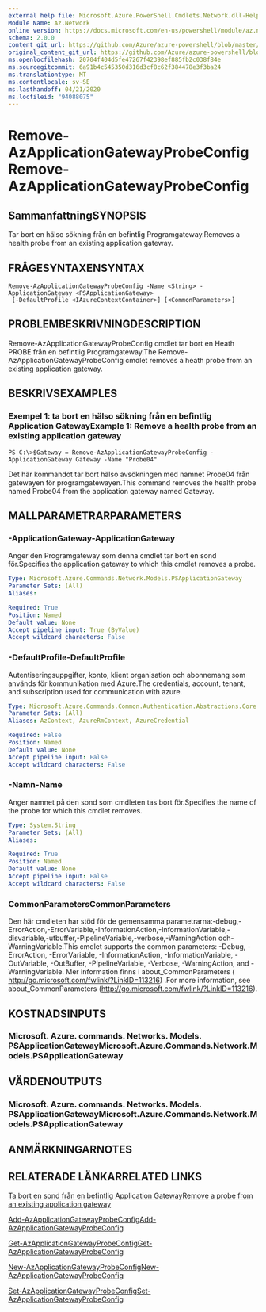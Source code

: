 ```yaml
---
external help file: Microsoft.Azure.PowerShell.Cmdlets.Network.dll-Help.xml
Module Name: Az.Network
online version: https://docs.microsoft.com/en-us/powershell/module/az.network/remove-azapplicationgatewayprobeconfig
schema: 2.0.0
content_git_url: https://github.com/Azure/azure-powershell/blob/master/src/Network/Network/help/Remove-AzApplicationGatewayProbeConfig.md
original_content_git_url: https://github.com/Azure/azure-powershell/blob/master/src/Network/Network/help/Remove-AzApplicationGatewayProbeConfig.md
ms.openlocfilehash: 20704f404d5fe47267f42398ef885fb2c038f84e
ms.sourcegitcommit: 6a91b4c545350d316d3cf8c62f384478e3f3ba24
ms.translationtype: MT
ms.contentlocale: sv-SE
ms.lasthandoff: 04/21/2020
ms.locfileid: "94088075"
---
```

# <span data-ttu-id="17ce3-101">Remove-AzApplicationGatewayProbeConfig</span><span class="sxs-lookup"><span data-stu-id="17ce3-101">Remove-AzApplicationGatewayProbeConfig</span></span>

## <span data-ttu-id="17ce3-102">Sammanfattning</span><span class="sxs-lookup"><span data-stu-id="17ce3-102">SYNOPSIS</span></span>
<span data-ttu-id="17ce3-103">Tar bort en hälso sökning från en befintlig Programgateway.</span><span class="sxs-lookup"><span data-stu-id="17ce3-103">Removes a health probe from an existing application gateway.</span></span>

## <span data-ttu-id="17ce3-104">FRÅGESYNTAXEN</span><span class="sxs-lookup"><span data-stu-id="17ce3-104">SYNTAX</span></span>

```
Remove-AzApplicationGatewayProbeConfig -Name <String> -ApplicationGateway <PSApplicationGateway>
 [-DefaultProfile <IAzureContextContainer>] [<CommonParameters>]
```

## <span data-ttu-id="17ce3-105">PROBLEMBESKRIVNING</span><span class="sxs-lookup"><span data-stu-id="17ce3-105">DESCRIPTION</span></span>
<span data-ttu-id="17ce3-106">Remove-AzApplicationGatewayProbeConfig cmdlet tar bort en Heath PROBE från en befintlig Programgateway.</span><span class="sxs-lookup"><span data-stu-id="17ce3-106">The Remove-AzApplicationGatewayProbeConfig cmdlet removes a heath probe from an existing application gateway.</span></span>

## <span data-ttu-id="17ce3-107">BESKRIVS</span><span class="sxs-lookup"><span data-stu-id="17ce3-107">EXAMPLES</span></span>

### <span data-ttu-id="17ce3-108">Exempel 1: ta bort en hälso sökning från en befintlig Application Gateway</span><span class="sxs-lookup"><span data-stu-id="17ce3-108">Example 1: Remove a health probe from an existing application gateway</span></span>
```
PS C:\>$Gateway = Remove-AzApplicationGatewayProbeConfig -ApplicationGateway Gateway -Name "Probe04"
```

<span data-ttu-id="17ce3-109">Det här kommandot tar bort hälso avsökningen med namnet Probe04 från gatewayen för programgatewayen.</span><span class="sxs-lookup"><span data-stu-id="17ce3-109">This command removes the health probe named Probe04 from the application gateway named Gateway.</span></span>

## <span data-ttu-id="17ce3-110">MALLPARAMETRAR</span><span class="sxs-lookup"><span data-stu-id="17ce3-110">PARAMETERS</span></span>

### <span data-ttu-id="17ce3-111">-ApplicationGateway</span><span class="sxs-lookup"><span data-stu-id="17ce3-111">-ApplicationGateway</span></span>
<span data-ttu-id="17ce3-112">Anger den Programgateway som denna cmdlet tar bort en sond för.</span><span class="sxs-lookup"><span data-stu-id="17ce3-112">Specifies the application gateway to which this cmdlet removes a probe.</span></span>

```yaml
Type: Microsoft.Azure.Commands.Network.Models.PSApplicationGateway
Parameter Sets: (All)
Aliases:

Required: True
Position: Named
Default value: None
Accept pipeline input: True (ByValue)
Accept wildcard characters: False
```

### <span data-ttu-id="17ce3-113">-DefaultProfile</span><span class="sxs-lookup"><span data-stu-id="17ce3-113">-DefaultProfile</span></span>
<span data-ttu-id="17ce3-114">Autentiseringsuppgifter, konto, klient organisation och abonnemang som används för kommunikation med Azure.</span><span class="sxs-lookup"><span data-stu-id="17ce3-114">The credentials, account, tenant, and subscription used for communication with azure.</span></span>

```yaml
Type: Microsoft.Azure.Commands.Common.Authentication.Abstractions.Core.IAzureContextContainer
Parameter Sets: (All)
Aliases: AzContext, AzureRmContext, AzureCredential

Required: False
Position: Named
Default value: None
Accept pipeline input: False
Accept wildcard characters: False
```

### <span data-ttu-id="17ce3-115">-Namn</span><span class="sxs-lookup"><span data-stu-id="17ce3-115">-Name</span></span>
<span data-ttu-id="17ce3-116">Anger namnet på den sond som cmdleten tas bort för.</span><span class="sxs-lookup"><span data-stu-id="17ce3-116">Specifies the name of the probe for which this cmdlet removes.</span></span>

```yaml
Type: System.String
Parameter Sets: (All)
Aliases:

Required: True
Position: Named
Default value: None
Accept pipeline input: False
Accept wildcard characters: False
```

### <span data-ttu-id="17ce3-117">CommonParameters</span><span class="sxs-lookup"><span data-stu-id="17ce3-117">CommonParameters</span></span>
<span data-ttu-id="17ce3-118">Den här cmdleten har stöd för de gemensamma parametrarna:-debug,-ErrorAction,-ErrorVariable,-InformationAction,-InformationVariable,-disvariable,-utbuffer,-PipelineVariable,-verbose,-WarningAction och-WarningVariable.</span><span class="sxs-lookup"><span data-stu-id="17ce3-118">This cmdlet supports the common parameters: -Debug, -ErrorAction, -ErrorVariable, -InformationAction, -InformationVariable, -OutVariable, -OutBuffer, -PipelineVariable, -Verbose, -WarningAction, and -WarningVariable.</span></span> <span data-ttu-id="17ce3-119">Mer information finns i about_CommonParameters ( http://go.microsoft.com/fwlink/?LinkID=113216) .</span><span class="sxs-lookup"><span data-stu-id="17ce3-119">For more information, see about_CommonParameters (http://go.microsoft.com/fwlink/?LinkID=113216).</span></span>

## <span data-ttu-id="17ce3-120">KOSTNADS</span><span class="sxs-lookup"><span data-stu-id="17ce3-120">INPUTS</span></span>

### <span data-ttu-id="17ce3-121">Microsoft. Azure. commands. Networks. Models. PSApplicationGateway</span><span class="sxs-lookup"><span data-stu-id="17ce3-121">Microsoft.Azure.Commands.Network.Models.PSApplicationGateway</span></span>

## <span data-ttu-id="17ce3-122">VÄRDEN</span><span class="sxs-lookup"><span data-stu-id="17ce3-122">OUTPUTS</span></span>

### <span data-ttu-id="17ce3-123">Microsoft. Azure. commands. Networks. Models. PSApplicationGateway</span><span class="sxs-lookup"><span data-stu-id="17ce3-123">Microsoft.Azure.Commands.Network.Models.PSApplicationGateway</span></span>

## <span data-ttu-id="17ce3-124">ANMÄRKNINGAR</span><span class="sxs-lookup"><span data-stu-id="17ce3-124">NOTES</span></span>

## <span data-ttu-id="17ce3-125">RELATERADE LÄNKAR</span><span class="sxs-lookup"><span data-stu-id="17ce3-125">RELATED LINKS</span></span>

[<span data-ttu-id="17ce3-126">Ta bort en sond från en befintlig Application Gateway</span><span class="sxs-lookup"><span data-stu-id="17ce3-126">Remove a probe from an existing application gateway</span></span>](https://azure.microsoft.com/en-us/documentation/articles/application-gateway-create-probe-ps/#remove-a-probe-from-an-existing-application-gateway)

[<span data-ttu-id="17ce3-127">Add-AzApplicationGatewayProbeConfig</span><span class="sxs-lookup"><span data-stu-id="17ce3-127">Add-AzApplicationGatewayProbeConfig</span></span>](./Add-AzApplicationGatewayProbeConfig.md)

[<span data-ttu-id="17ce3-128">Get-AzApplicationGatewayProbeConfig</span><span class="sxs-lookup"><span data-stu-id="17ce3-128">Get-AzApplicationGatewayProbeConfig</span></span>](./Get-AzApplicationGatewayProbeConfig.md)

[<span data-ttu-id="17ce3-129">New-AzApplicationGatewayProbeConfig</span><span class="sxs-lookup"><span data-stu-id="17ce3-129">New-AzApplicationGatewayProbeConfig</span></span>](./New-AzApplicationGatewayProbeConfig.md)

[<span data-ttu-id="17ce3-130">Set-AzApplicationGatewayProbeConfig</span><span class="sxs-lookup"><span data-stu-id="17ce3-130">Set-AzApplicationGatewayProbeConfig</span></span>](./Set-AzApplicationGatewayProbeConfig.md)

